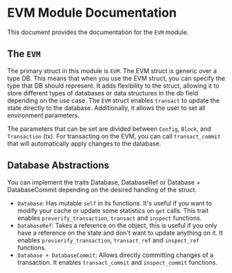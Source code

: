 # EVM Module Documentation

This document provides the documentation for the `EVM` module.

## The `EVM`

The primary struct in this module is `EVM`. The EVM struct is generic over a type DB. This means that when you use the EVM struct, you can specify the type that DB should represent. It adds flexibility to the struct, allowing it to store different types of databases or data structures in the db field depending on the use case. The `EVM` struct enables `transact` to update the state directly to the database. Additionally, it allows the user to set all environment parameters.

The parameters that can be set are divided between `Config`, `Block`, and `Transaction` (tx). For transacting on the EVM, you can call `transact_commit` that will automatically apply changes to the database.

## Database Abstractions

You can implement the traits Database, DatabaseRef or Database + DatabaseCommit depending on the desired handling of the struct.

- `Database`: Has mutable `self` in its functions. It's useful if you want to modify your cache or update some statistics on `get` calls. This trait enables `preverify_transaction`, `transact` and `inspect` functions.
- `DatabaseRef`: Takes a reference on the object, this is useful if you only have a reference on the state and don't want to update anything on it. It enables `previerify_transaction`, `transact_ref` and `inspect_ref` functions.
- `Database + DatabaseCommit`: Allows directly committing changes of a transaction. It enables `transact_commit` and `inspect_commit` functions.
